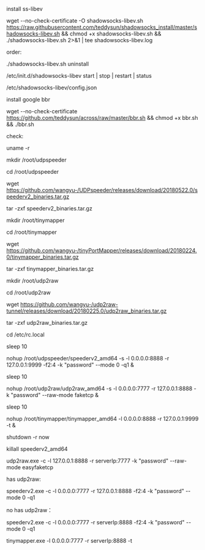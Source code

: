 install ss-libev

wget --no-check-certificate -O shadowsocks-libev.sh https://raw.githubusercontent.com/teddysun/shadowsocks_install/master/shadowsocks-libev.sh && chmod +x shadowsocks-libev.sh && ./shadowsocks-libev.sh 2>&1 | tee shadowsocks-libev.log

order:

./shadowsocks-libev.sh uninstall

/etc/init.d/shadowsocks-libev start | stop | restart | status

/etc/shadowsocks-libev/config.json



install google bbr

wget --no-check-certificate https://github.com/teddysun/across/raw/master/bbr.sh && chmod +x bbr.sh && ./bbr.sh

check:

uname -r



mkdir /root/udpspeeder

cd /root/udpspeeder

wget https://github.com/wangyu-/UDPspeeder/releases/download/20180522.0/speederv2_binaries.tar.gz

tar -zxf speederv2_binaries.tar.gz


mkdir /root/tinymapper

cd /root/tinymapper

wget https://github.com/wangyu-/tinyPortMapper/releases/download/20180224.0/tinymapper_binaries.tar.gz

tar -zxf tinymapper_binaries.tar.gz


mkdir /root/udp2raw

cd /root/udp2raw

wget https://github.com/wangyu-/udp2raw-tunnel/releases/download/20180225.0/udp2raw_binaries.tar.gz

tar -zxf udp2raw_binaries.tar.gz



cd /etc/rc.local

sleep 10

nohup /root/udpspeeder/speederv2_amd64 -s -l 0.0.0.0:8888 -r 127.0.0.1:9999 -f2:4 -k "password" --mode 0 -q1 &

sleep 10

nohup /root/udp2raw/udp2raw_amd64 -s -l 0.0.0.0:7777 -r 127.0.0.1:8888 -k "password" --raw-mode faketcp &

sleep 10

nohup /root/tinymapper/tinymapper_amd64 -l 0.0.0.0:8888 -r 127.0.0.1:9999 -t &



shutdown -r now

killall speederv2_amd64


udp2raw.exe -c -l 127.0.0.1:8888 -r serverIp:7777 -k "password" --raw-mode easyfaketcp

has udp2raw:

speederv2.exe -c -l 0.0.0.0:7777 -r 127.0.0.1:8888 -f2:4 -k "password" --mode 0 -q1

no has udp2raw：

speederv2.exe -c -l 0.0.0.0:7777 -r serverIp:8888 -f2:4 -k "password" --mode 0 -q1

tinymapper.exe -l 0.0.0.0:7777 -r serverIp:8888 -t
